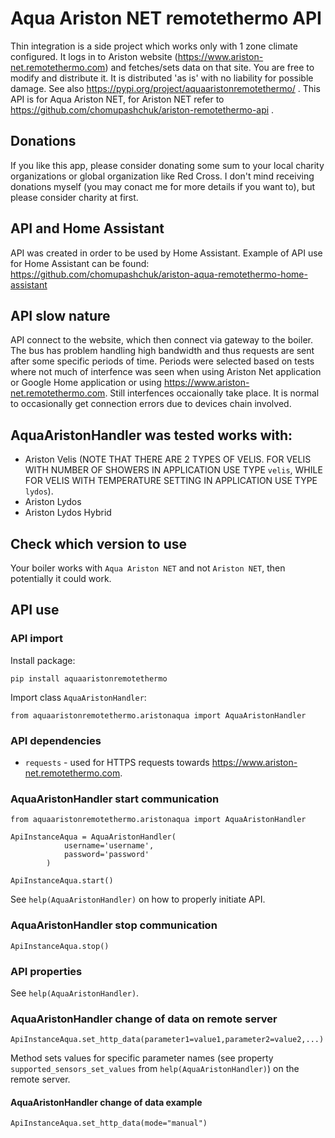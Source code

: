 # Aqua Ariston NET remotethermo API
Thin integration is a side project which works only with 1 zone climate configured. It logs in to Ariston website (https://www.ariston-net.remotethermo.com) and fetches/sets data on that site.
You are free to modify and distribute it. It is distributed 'as is' with no liability for possible damage.
See also https://pypi.org/project/aquaaristonremotethermo/ .
This API is for Aqua Ariston NET, for Ariston NET refer to https://github.com/chomupashchuk/ariston-remotethermo-api .


## Donations
If you like this app, please consider donating some sum to your local charity organizations or global organization like Red Cross. I don't mind receiving donations myself (you may conact me for more details if you want to), but please consider charity at first.

## API and Home Assistant
API was created in order to be used by Home Assistant. Example of API use for Home Assistant can be found: https://github.com/chomupashchuk/ariston-aqua-remotethermo-home-assistant

## API slow nature
API connect to the website, which then connect via gateway to the boiler. The bus has problem handling high bandwidth and thus requests are sent after some specific periods of time. Periods were selected based on tests where not much of interfence was seen when using Ariston Net application or Google Home application or using https://www.ariston-net.remotethermo.com. Still interfences occaionally take place. It is normal to occasionally get connection errors due to devices chain involved.


## AquaAristonHandler was tested works with:
  - Ariston Velis (NOTE THAT THERE ARE 2 TYPES OF VELIS. FOR VELIS WITH NUMBER OF SHOWERS IN APPLICATION USE TYPE `velis`, WHILE FOR VELIS WITH TEMPERATURE SETTING IN APPLICATION USE TYPE `lydos`).
  - Ariston Lydos
  - Ariston Lydos Hybrid

## Check which version to use
Your boiler works with `Aqua Ariston NET` and not `Ariston NET`, then potentially it could work.

## API use
### API import
Install package:
```
pip install aquaaristonremotethermo
```
Import class `AquaAristonHandler`:
```
from aquaaristonremotethermo.aristonaqua import AquaAristonHandler
```

### API dependencies
  - `requests` - used for HTTPS requests towards https://www.ariston-net.remotethermo.com.
  

### AquaAristonHandler start communication
```
from aquaaristonremotethermo.aristonaqua import AquaAristonHandler

ApiInstanceAqua = AquaAristonHandler(
            username='username',
            password='password'
        )

ApiInstanceAqua.start()
```
See `help(AquaAristonHandler)` on how to properly initiate API.


### AquaAristonHandler stop communication
```
ApiInstanceAqua.stop()
```

### API properties
See `help(AquaAristonHandler)`.


### AquaAristonHandler change of data on remote server
```
ApiInstanceAqua.set_http_data(parameter1=value1,parameter2=value2,...)
```
Method sets values for specific parameter names (see property `supported_sensors_set_values` from `help(AquaAristonHandler)`) on the remote server.

#### AquaAristonHandler change of data example
```
ApiInstanceAqua.set_http_data(mode="manual")
```
